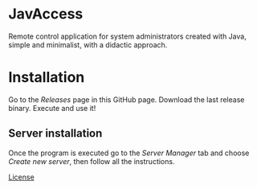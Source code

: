 # JavAccess

Remote control application for system administrators created with Java, simple and minimalist, with a didactic approach.

# Installation

Go to the *Releases* page in this GitHub page. Download the last release binary. Execute and use it!

## Server installation

Once the program is executed go to the *Server Manager* tab and choose *Create new server*, then follow all the
instructions.

[License](LICENSE)